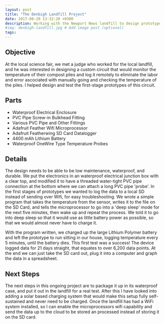 ```yaml
---
layout: post
title: "The Denbigh Landfill Project"
date: 2017-08-20 13:32:20 +0300
description: Working with the Newport News landfill to design prototype a remote monitoring system for the temperature of the compost piles. # Add post description (optional)
#img: denbigh-landfill.jpg # Add image post (optional)
tags:
---
```


## Objective
At the local science fair, we met a judge who worked for the local landfill, and he was interested in designing a custom circuit that would monitor the temperature of their compost piles and log it remotely to eliminate the labor and error ascociated with manually going and checking the temperature of the piles. I helped design and test the first-stage prototypes of this circuit.

## Parts
* Waterproof Electrical Enclosure
* PVC Pipe Screw-in Bulkhead Fitting
* Various PVC Pipe and Other Fittings
* Adafruit Feather Wifi Microprocessor
* Adafruit Featherwing SD Card Datalogger
* 4400 mAh Lithium Battery
* Waterproof OneWire Type Temperature Probes

## Details
The design needs to be able to be low maintenance, waterproof, and durable. We put the electronics in an waterproof electrical junction box with a clear top, and modified it to have a threaded water-tight PVC pipe connection at the bottom where we can attach a long PVC pipe 'probe'. In the first stages of prototypes we wanted to log the data to a local SD instead of sending over Wifi, for easy troubleshooting. We wrote a simple program that takes the temperature from the sensor, writes it to the file on the SD Card, and tells the microprocessor to go into a 'deep sleep' mode for the next five minutes, then wake up and repeat the process. We told it to go into deep sleep so that it would use as little battery power as possible, so that we would almost never have to charge it. 

With the program written, we charged up the large Lithium Polymer battery and left the prototype to run sitting in our house, logging temperature every 5 minutes, until the battery dies. This first test was a success! The device logged data for 21 days straight, that equates to over 6,200 data points. At the end we can just take the SD card out, plug it into a computer and graph the data in a spreadsheet.

## Next Steps
The next steps in this ongoing project are to package it up in its waterproof case, and put it out in the landfill for a real test. After this I have looked into adding a solar based charging system that would make this setup fully self-sustained and never need to be charged. Once the landfill has had a WiFi system installed, so I can enable the microprocessors wifi capability and send the data up to the cloud to be stored an processed instead of storing it on the SD card.
